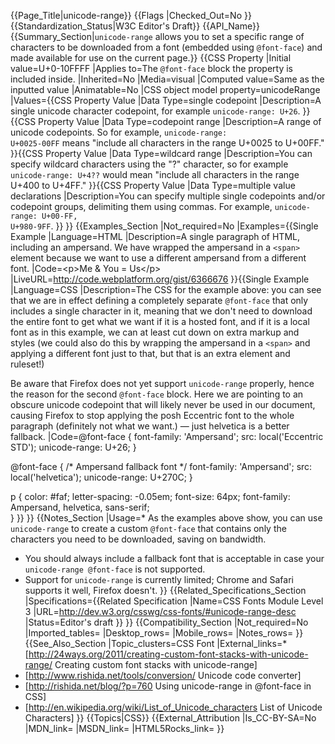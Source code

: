 {{Page_Title|unicode-range}}
{{Flags
|Checked_Out=No
}}
{{Standardization_Status|W3C Editor's Draft}}
{{API_Name}}
{{Summary_Section|<code>unicode-range</code> allows you to set a specific range of characters to be downloaded from a font (embedded using <code>@font-face</code>) and made available for use on the current page.}}
{{CSS Property
|Initial value=U+0-10FFFF
|Applies to=The <code>@font-face</code> block the property is included inside.
|Inherited=No
|Media=visual
|Computed value=Same as the inputted value
|Animatable=No
|CSS object model property=unicodeRange
|Values={{CSS Property Value
|Data Type=single codepoint
|Description=A single unicode character codepoint, for example <code>unicode-range: U+26</code>.
}}{{CSS Property Value
|Data Type=codepoint range
|Description=A range of unicode codepoints. So for example, <code>unicode-range: U+0025-00FF</code> means "include all characters in the range U+0025 to U+00FF."
}}{{CSS Property Value
|Data Type=wildcard range
|Description=You can specify wildcard characters using the "?" character, so for example <code>unicode-range: U+4??</code> would mean "include all characters in the range U+400 to U+4FF."
}}{{CSS Property Value
|Data Type=multiple value declarations
|Description=You can specify multiple single codepoints and/or codepoint groups, delimiting them using commas. For example, <code>unicode-range: U+00-FF, U+980-9FF</code>.
}}
}}
{{Examples_Section
|Not_required=No
|Examples={{Single Example
|Language=HTML
|Description=A single paragraph of HTML, including an ampersand. We have wrapped the ampersand in a <code>&lt;span&gt;</code> element because we want to use a different ampersand from a different font.
|Code=&lt;p&gt;Me & You = Us&lt;/p&gt;
|LiveURL=http://code.webplatform.org/gist/6366676
}}{{Single Example
|Language=CSS
|Description=The CSS for the example above: you can see that we are in effect defining a completely separate <code>@font-face</code> that only includes a single character in it, meaning that we don't need to download the entire font to get what we want if it is a hosted font, and if it is a local font as in this example, we can at least cut down on extra markup and styles (we could also do this by wrapping the ampersand in a <code>&lt;span&gt;</code> and applying a different font just to that, but that is an extra element and ruleset!)

Be aware that Firefox does not yet support <code>unicode-range</code> properly, hence the reason for the second <code>@font-face</code> block. Here we are pointing to an obscure unicode codepoint that will likely never be used in our document, causing Firefox to stop applying the posh Eccentric font to the whole paragraph (definitely not what we want.) — just helvetica is a better fallback.
|Code=@font-face {
  font-family: 'Ampersand';
  src: local('Eccentric STD');
  unicode-range: U+26;
}

@font-face {
    /* Ampersand fallback font */
    font-family: 'Ampersand';
    src: local('helvetica');
    unicode-range: U+270C;
}

p {
	color: #faf;
	letter-spacing: -0.05em;
	font-size: 64px;
	font-family: Ampersand, helvetica, sans-serif;	
}
}}
}}
{{Notes_Section
|Usage=* As the examples above show, you can use <code>unicode-range</code> to create a custom <code>@font-face</code> that contains only the characters you need to be downloaded, saving on bandwidth.
* You should always include a fallback font that is acceptable in case your <code>unicode-range @font-face</code> is not supported.
* Support for <code>unicode-range</code> is currently limited; Chrome and Safari supports it well, Firefox doesn't.
}}
{{Related_Specifications_Section
|Specifications={{Related Specification
|Name=CSS Fonts Module Level 3
|URL=http://dev.w3.org/csswg/css-fonts/#unicode-range-desc
|Status=Editor's draft
}}
}}
{{Compatibility_Section
|Not_required=No
|Imported_tables=
|Desktop_rows=
|Mobile_rows=
|Notes_rows=
}}
{{See_Also_Section
|Topic_clusters=CSS Font
|External_links=* [http://24ways.org/2011/creating-custom-font-stacks-with-unicode-range/ Creating custom font stacks with unicode-range]
* [http://www.rishida.net/tools/conversion/ Unicode code converter]
* [http://rishida.net/blog/?p=760 Using unicode-range in @font-face in CSS]
* [http://en.wikipedia.org/wiki/List_of_Unicode_characters List of Unicode Characters]
}}
{{Topics|CSS}}
{{External_Attribution
|Is_CC-BY-SA=No
|MDN_link=
|MSDN_link=
|HTML5Rocks_link=
}}